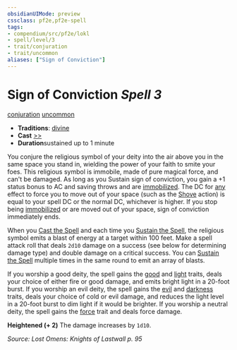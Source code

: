 ```yaml
---
obsidianUIMode: preview
cssclass: pf2e,pf2e-spell
tags:
- compendium/src/pf2e/lokl
- spell/level/3
- trait/conjuration
- trait/uncommon
aliases: ["Sign of Conviction"]
---
```

# Sign of Conviction *Spell 3*   
[conjuration](../../rules/traits/conjuration.md)  [uncommon](../../rules/traits/uncommon.md)  

- **Traditions**: [divine](../../rules/traits/divine.md)
- **Cast** [>>](../../rules/core-rulebook/chapter-9-playing-the-game.md#Actions "Two-Action") 
- **Duration**sustained up to 1 minute

You conjure the religious symbol of your deity into the air above you in the same space you stand in, wielding the power of your faith to smite your foes. This religious symbol is immobile, made of pure magical force, and can't be damaged. As long as you Sustain sign of conviction, you gain a +1 status bonus to AC and saving throws and are [immobilized](../../rules/conditions.md#Immobilized). The DC for [any](../../rules/traits/any-b1.md) effect to force you to move out of your space (such as the [Shove](../../rules/actions/shove.md) action) is equal to your spell DC or the normal DC, whichever is higher. If you stop being [immobilized](../../rules/conditions.md#Immobilized) or are moved out of your space, sign of conviction immediately ends.

When you [Cast the Spell](../../rules/actions/cast-a-spell.md) and each time you [Sustain the Spell](../../rules/actions/sustain-a-spell.md), the religious symbol emits a blast of energy at a target within 100 feet. Make a spell attack roll that deals `2d10` damage on a success (see below for determining damage type) and double damage on a critical success. You can [Sustain the Spell](../../rules/actions/sustain-a-spell.md) multiple times in the same round to emit an array of blasts.

If you worship a good deity, the spell gains the [good](../../rules/traits/good.md) and [light](../../rules/traits/light.md) traits, deals your choice of either fire or good damage, and emits bright light in a 20-foot burst. If you worship an evil deity, the spell gains the [evil](../../rules/traits/evil.md) and [darkness](../../rules/traits/darkness.md) traits, deals your choice of cold or evil damage, and reduces the light level in a 20-foot burst to dim light if it would be brighter. If you worship a neutral deity, the spell gains the [force](../../rules/traits/force.md) trait and deals force damage.

**Heightened (+ 2)** The damage increases by `1d10`.

*Source: Lost Omens: Knights of Lastwall p. 95*